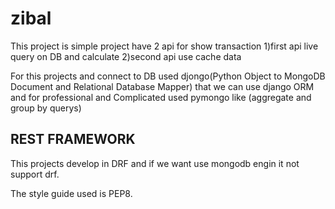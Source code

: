 # zibal
This project is simple project have 2 api for show transaction 
  1)first api live query on DB and calculate 
  2)second api use cache data 
 
For this projects and connect to DB used djongo(Python Object to MongoDB Document and Relational Database Mapper) that we can use django ORM and for professional and Complicated used pymongo like (aggregate and group by querys)

## REST FRAMEWORK
This projects develop in DRF and if we want use mongodb engin it not support drf.

The style guide used is PEP8. 
